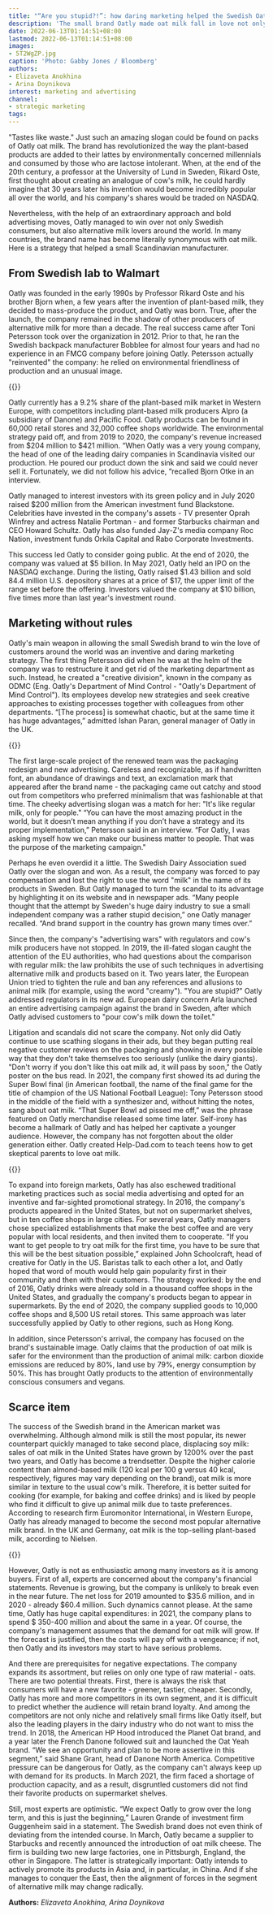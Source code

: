 ```yaml
---
title: "“Are you stupid?!”: how daring marketing helped the Swedish Oatly conquer the world"
description: 'The small brand Oatly made oat milk fall in love not only with their native Sweden, but the whole world. “Bold” marketing helped the company to achieve success: it even managed to turn wars with regulators and competing corporations to its advantage.'
date: 2022-06-13T01:14:51+08:00
lastmod: 2022-06-13T01:14:51+08:00
images:
- 5T2WgZP.jpg
caption: 'Photo: Gabby Jones / Bloomberg'
authors:
- Elizaveta Anokhina
- Arina Doynikova
interest: marketing and advertising
channel: 
- strategic marketing
tags: 
---
```


"Tastes like waste." Just such an amazing slogan could be found on packs of Oatly oat milk. The brand has revolutionized the way the plant-based products are added to their lattes by environmentally concerned millennials and consumed by those who are lactose intolerant. When, at the end of the 20th century, a professor at the University of Lund in Sweden, Rikard Oste, first thought about creating an analogue of cow's milk, he could hardly imagine that 30 years later his invention would become incredibly popular all over the world, and his company's shares would be traded on NASDAQ.

Nevertheless, with the help of an extraordinary approach and bold advertising moves, Oatly managed to win over not only Swedish consumers, but also alternative milk lovers around the world. In many countries, the brand name has become literally synonymous with oat milk. Here is a strategy that helped a small Scandinavian manufacturer.

From Swedish lab to Walmart
---------------------------

Oatly was founded in the early 1990s by Professor Rikard Oste and his brother Bjorn when, a few years after the invention of plant-based milk, they decided to mass-produce the product, and Oatly was born. True, after the launch, the company remained in the shadow of other producers of alternative milk for more than a decade. The real success came after Toni Petersson took over the organization in 2012. Prior to that, he ran the Swedish backpack manufacturer Bobblee for almost four years and had no experience in an FMCG company before joining Oatly. Petersson actually "reinvented" the company: he relied on environmental friendliness of production and an unusual image.

{{<ads>}}

Oatly currently has a 9.2% share of the plant-based milk market in Western Europe, with competitors including plant-based milk producers Alpro (a subsidiary of Danone) and Pacific Food. Oatly products can be found in 60,000 retail stores and 32,000 coffee shops worldwide. The environmental strategy paid off, and from 2019 to 2020, the company's revenue increased from $204 million to $421 million. “When Oatly was a very young company, the head of one of the leading dairy companies in Scandinavia visited our production. He poured our product down the sink and said we could never sell it. Fortunately, we did not follow his advice, ”recalled Bjorn Otke in an interview.

Oatly managed to interest investors with its green policy and in July 2020 raised $200 million from the American investment fund Blackstone. Celebrities have invested in the company's assets - TV presenter Oprah Winfrey and actress Natalie Portman - and former Starbucks chairman and CEO Howard Schultz. Oatly has also funded Jay-Z's media company Roc Nation, investment funds Orkila Capital and Rabo Corporate Investments.

This success led Oatly to consider going public. At the end of 2020, the company was valued at $5 billion. In May 2021, Oatly held an IPO on the NASDAQ exchange. During the listing, Oatly raised $1.43 billion and sold 84.4 million U.S. depository shares at a price of $17, the upper limit of the range set before the offering. Investors valued the company at $10 billion, five times more than last year's investment round.

Marketing without rules
-----------------------

Oatly's main weapon in allowing the small Swedish brand to win the love of customers around the world was an inventive and daring marketing strategy. The first thing Petersson did when he was at the helm of the company was to restructure it and get rid of the marketing department as such. Instead, he created a "creative division", known in the company as ODMC (Eng. Oatly's Department of Mind Control - "Oatly's Department of Mind Control"). Its employees develop new strategies and seek creative approaches to existing processes together with colleagues from other departments. “\[The process\] is somewhat chaotic, but at the same time it has huge advantages,” admitted Ishan Paran, general manager of Oatly in the UK.

{{<ads>}}

The first large-scale project of the renewed team was the packaging redesign and new advertising. Careless and recognizable, as if handwritten font, an abundance of drawings and text, an exclamation mark that appeared after the brand name - the packaging came out catchy and stood out from competitors who preferred minimalism that was fashionable at that time. The cheeky advertising slogan was a match for her: "It's like regular milk, only for people." “You can have the most amazing product in the world, but it doesn’t mean anything if you don’t have a strategy and its proper implementation,” Petersson said in an interview. “For Oatly, I was asking myself how we can make our business matter to people. That was the purpose of the marketing campaign."

Perhaps he even overdid it a little. The Swedish Dairy Association sued Oatly over the slogan and won. As a result, the company was forced to pay compensation and lost the right to use the word "milk" in the name of its products in Sweden. But Oatly managed to turn the scandal to its advantage by highlighting it on its website and in newspaper ads. “Many people thought that the attempt by Sweden's huge dairy industry to sue a small independent company was a rather stupid decision,” one Oatly manager recalled. “And brand support in the country has grown many times over.”

Since then, the company's "advertising wars" with regulators and cow's milk producers have not stopped. In 2019, the ill-fated slogan caught the attention of the EU authorities, who had questions about the comparison with regular milk: the law prohibits the use of such techniques in advertising alternative milk and products based on it. Two years later, the European Union tried to tighten the rule and ban any references and allusions to animal milk (for example, using the word "creamy"). "You are stupid?" Oatly addressed regulators in its new ad. European dairy concern Arla launched an entire advertising campaign against the brand in Sweden, after which Oatly advised customers to "pour cow's milk down the toilet."

Litigation and scandals did not scare the company. Not only did Oatly continue to use scathing slogans in their ads, but they began putting real negative customer reviews on the packaging and showing in every possible way that they don't take themselves too seriously (unlike the dairy giants). "Don't worry if you don't like this oat milk ad, it will pass by soon," the Oatly poster on the bus read. In 2021, the company first showed its ad during the Super Bowl final (in American football, the name of the final game for the title of champion of the US National Football League): Tony Petersson stood in the middle of the field with a synthesizer and, without hitting the notes, sang about oat milk. “That Super Bowl ad pissed me off,” was the phrase featured on Oatly merchandise released some time later. Self-irony has become a hallmark of Oatly and has helped her captivate a younger audience. However, the company has not forgotten about the older generation either. Oatly created Help-Dad.com to teach teens how to get skeptical parents to love oat milk.

{{<ads>}}

To expand into foreign markets, Oatly has also eschewed traditional marketing practices such as social media advertising and opted for an inventive and far-sighted promotional strategy. In 2016, the company's products appeared in the United States, but not on supermarket shelves, but in ten coffee shops in large cities. For several years, Oatly managers chose specialized establishments that make the best coffee and are very popular with local residents, and then invited them to cooperate. “If you want to get people to try oat milk for the first time, you have to be sure that this will be the best situation possible,” explained John Schoolcraft, head of creative for Oatly in the US. Baristas talk to each other a lot, and Oatly hoped that word of mouth would help gain popularity first in their community and then with their customers. The strategy worked: by the end of 2016, Oatly drinks were already sold in a thousand coffee shops in the United States, and gradually the company's products began to appear in supermarkets. By the end of 2020, the company supplied goods to 10,000 coffee shops and 8,500 US retail stores. This same approach was later successfully applied by Oatly to other regions, such as Hong Kong.

In addition, since Petersson's arrival, the company has focused on the brand's sustainable image. Oatly claims that the production of oat milk is safer for the environment than the production of animal milk: carbon dioxide emissions are reduced by 80%, land use by 79%, energy consumption by 50%. This has brought Oatly products to the attention of environmentally conscious consumers and vegans.

Scarce item
-----------

The success of the Swedish brand in the American market was overwhelming. Although almond milk is still the most popular, its newer counterpart quickly managed to take second place, displacing soy milk: sales of oat milk in the United States have grown by 1200% over the past two years, and Oatly has become a trendsetter. Despite the higher calorie content than almond-based milk (120 kcal per 100 g versus 40 kcal, respectively, figures may vary depending on the brand), oat milk is more similar in texture to the usual cow's milk. Therefore, it is better suited for cooking (for example, for baking and coffee drinks) and is liked by people who find it difficult to give up animal milk due to taste preferences. According to research firm Euromonitor International, in Western Europe, Oatly has already managed to become the second most popular alternative milk brand. In the UK and Germany, oat milk is the top-selling plant-based milk, according to Nielsen.

{{<ads>}}

However, Oatly is not as enthusiastic among many investors as it is among buyers. First of all, experts are concerned about the company's financial statements. Revenue is growing, but the company is unlikely to break even in the near future. The net loss for 2019 amounted to $35.6 million, and in 2020 - already $60.4 million. Such dynamics cannot please. At the same time, Oatly has huge capital expenditures: in 2021, the company plans to spend $ 350-400 million and about the same in a year. Of course, the company's management assumes that the demand for oat milk will grow. If the forecast is justified, then the costs will pay off with a vengeance; if not, then Oatly and its investors may start to have serious problems.

And there are prerequisites for negative expectations. The company expands its assortment, but relies on only one type of raw material - oats. There are two potential threats. First, there is always the risk that consumers will have a new favorite - greener, tastier, cheaper. Secondly, Oatly has more and more competitors in its own segment, and it is difficult to predict whether the audience will retain brand loyalty. And among the competitors are not only niche and relatively small firms like Oatly itself, but also the leading players in the dairy industry who do not want to miss the trend. In 2018, the American HP Hood introduced the Planet Oat brand, and a year later the French Danone followed suit and launched the Oat Yeah brand. “We see an opportunity and plan to be more assertive in this segment,” said Shane Grant, head of Danone North America. Competitive pressure can be dangerous for Oatly, as the company can't always keep up with demand for its products. In March 2021, the firm faced a shortage of production capacity, and as a result, disgruntled customers did not find their favorite products on supermarket shelves.

Still, most experts are optimistic. “We expect Oatly to grow over the long term, and this is just the beginning,” Lauren Grande of investment firm Guggenheim said in a statement. The Swedish brand does not even think of deviating from the intended course. In March, Oatly became a supplier to Starbucks and recently announced the introduction of oat milk cheese. The firm is building two new large factories, one in Pittsburgh, England, the other in Singapore. The latter is strategically important: Oatly intends to actively promote its products in Asia and, in particular, in China. And if she manages to conquer the East, then the alignment of forces in the segment of alternative milk may change radically.

**Authors:** *Elizaveta Anokhina, Arina Doynikova*